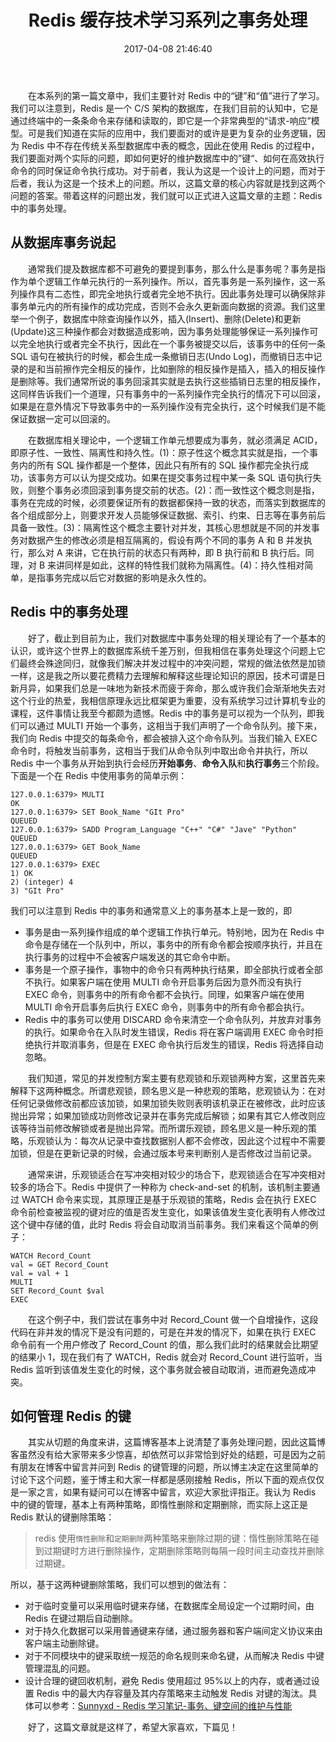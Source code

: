 ﻿---
slug: 335366821
abbrlink: 335366821
categories:
- 数据存储
date: 2017-04-08 21:46:40
description: 在这个例子中，我们尝试在事务中对 Record_Count 做一个自增操作，这段代码在非并发的情况下是没有问题的，可是在并发的情况下，如果在执行 EXEC 命令前有一个用户修改了 Record_Count 的值，那么我们此时的结果就会比期望的结果小 1，现在我们有了 WATCH，Redis 就会对 Record_Count 进行监听，当 Redis 监听到该值发生变化的时候，这个事务就会被自动取消，进而避免造成冲突;Redis 中提供了一种称为 check-and-set 的机制，该机制主要通过 WATCH 命令来实现，其原理正是基于乐观锁的策略，Redis 会在执行 EXEC 命令前检查被监视的键对应的值是否发生变化，如果该值发生变化表明有人修改过这个键中存储的值，此时 Redis 将会自动取消当前事务;特别地，因为在 Redis 中命令是存储在一个队列中，所以，事务中的所有命令都会按顺序执行，并且在执行事务的过程中不会被客户端发送的其它命令中断
tags:
- Redis
- 缓存
- 数据库
- 笔记
title: Redis 缓存技术学习系列之事务处理
---

&emsp;&emsp;在本系列的第一篇文章中，我们主要针对 Redis 中的“键”和“值”进行了学习。我们可以注意到，Redis 是一个 C/S 架构的数据库，在我们目前的认知中，它是通过终端中的一条条命令来存储和读取的，即它是一个非常典型的“请求-响应”模型。可是我们知道在实际的应用中，我们要面对的或许是更为复杂的业务逻辑，因为 Redis 中不存在传统关系型数据库中表的概念，因此在使用 Redis 的过程中，我们要面对两个实际的问题，即如何更好的维护数据库中的”键“、如何在高效执行命令的同时保证命令执行成功。对于前者，我认为这是一个设计上的问题，而对于后者，我认为这是一个技术上的问题。所以，这篇文章的核心内容就是找到这两个问题的答案。带着这样的问题出发，我们就可以正式进入这篇文章的主题：Redis 中的事务处理。

<!--more-->

## 从数据库事务说起

​&emsp;&emsp;通常我们提及数据库都不可避免的要提到事务，那么什么是事务呢？事务是指作为单个逻辑工作单元执行的一系列操作。所以，首先事务是一系列操作，这一系列操作具有二态性，即完全地执行或者完全地不执行。因此事务处理可以确保除非事务单元内的所有操作的成功完成，否则不会永久更新面向数据的资源。我们这里举一个例子，数据库中除查询操作以外，插入(Insert)、删除(Delete)和更新(Update)这三种操作都会对数据造成影响，因为事务处理能够保证一系列操作可以完全地执行或者完全不执行，因此在一个事务被提交以后，该事务中的任何一条 SQL 语句在被执行的时候，都会生成一条撤销日志(Undo Log)，而撤销日志中记录的是和当前擦作完全相反的操作，比如删除的相反操作是插入，插入的相反操作是删除等。我们通常所说的事务回滚其实就是去执行这些插销日志里的相反操作，这同样告诉我们一个道理，只有事务中的一系列操作完全执行的情况下可以回滚，如果是在意外情况下导致事务中的一系列操作没有完全执行，这个时候我们是不能保证数据一定可以回滚的。

​&emsp;&emsp;在数据库相关理论中，一个逻辑工作单元想要成为事务，就必须满足 ACID，即原子性、一致性、隔离性和持久性。(1)：原子性这个概念其实就是指，一个事务内的所有 SQL 操作都是一个整体，因此只有所有的 SQL 操作都完全执行成功，该事务方可以认为提交成功。如果在提交事务过程中某一条 SQL 语句执行失败，则整个事务必须回滚到事务提交前的状态。(2)：而一致性这个概念则是指，事务在完成的时候，必须要保证所有的数据都保持一致的状态，而落实到数据库的各个组成部分上，则要求开发人员能够保证数据、索引、约束、日志等在事务前后具备一致性。(3)：隔离性这个概念主要针对并发，其核心思想就是不同的并发事务对数据产生的修改必须是相互隔离的，假设有两个不同的事务 A 和 B 并发执行，那么对 A 来讲，它在执行前的状态只有两种，即 B 执行前和 B 执行后。同理，对 B 来讲同样是如此，这样的特性我们就称为隔离性。(4)：持久性相对简单，是指事务完成以后它对数据的影响是永久性的。

## Redis 中的事务处理

​&emsp;&emsp;好了，截止到目前为止，我们对数据库中事务处理的相关理论有了一个基本的认识，或许这个世界上的数据库系统千差万别，但我相信在事务处理这个问题上它们最终会殊途同归，就像我们解决并发过程中的冲突问题，常规的做法依然是加锁一样，这是我之所以要花费精力去理解和解释这些理论知识的原因，技术可谓是日新月异，如果我们总是一味地为新技术而疲于奔命，那么或许我们会渐渐地失去对这个行业的热爱，我相信原理永远比框架更为重要，没有系统学习过计算机专业的课程，这件事情让我至今都颇为遗憾。Redis 中的事务是可以视为一个队列，即我们可以通过 MULTI 开始一个事务，这相当于我们声明了一个命令队列。接下来，我们向 Redis 中提交的每条命令，都会被排入这个命令队列。当我们输入 EXEC 命令时，将触发当前事务，这相当于我们从命令队列中取出命令并执行，所以 Redis 中一个事务从开始到执行会经历**开始事务**、**命令入队**和**执行事务**三个阶段。下面是一个在 Redis 中使用事务的简单示例：

```plain
127.0.0.1:6379> MULTI
OK
127.0.0.1:6379> SET Book_Name "GIt Pro"
QUEUED
127.0.0.1:6379> SADD Program_Language "C++" "C#" "Jave" "Python" 
QUEUED
127.0.0.1:6379> GET Book_Name
QUEUED
127.0.0.1:6379> EXEC
1) OK
2) (integer) 4
3) "GIt Pro"
```

我们可以注意到 Redis 中的事务和通常意义上的事务基本上是一致的，即

* 事务是由一系列操作组成的单个逻辑工作执行单元。特别地，因为在 Redis 中命令是存储在一个队列中，所以，事务中的所有命令都会按顺序执行，并且在执行事务的过程中不会被客户端发送的其它命令中断。
* 事务是一个原子操作，事物中的命令只有两种执行结果，即全部执行或者全部不执行。如果客户端在使用 MULTI 命令开启事务后因为意外而没有执行 EXEC 命令，则事务中的所有命令都不会执行。同理，如果客户端在使用 MULTI 命令开启事务后执行 EXEC 命令，则事务中的所有命令都会执行。
* Redis 中的事务可以使用 DISCARD 命令来清空一个命令队列，并放弃对事务的执行。如果命令在入队时发生错误，Redis 将在客户端调用 EXEC 命令时拒绝执行并取消事务，但是在 EXEC 命令执行后发生的错误，Redis 将选择自动忽略。

&emsp;&emsp;我们知道，常见的并发控制方案主要有悲观锁和乐观锁两种方案，这里首先来解释下这两种概念。所谓悲观锁，顾名思义是一种悲观的策略，悲观锁认为：在对任何记录做修改前都应该加锁，如果加锁失败则表明该机录正在被修改，此时应该抛出异常；如果加锁成功则修改记录并在事务完成后解锁；如果有其它人修改则应该等待当前修改解锁或者是抛出异常。而所谓乐观锁，顾名思义是一种乐观的策略，乐观锁认为：每次从记录中查找数据别人都不会修改，因此这个过程中不需要加锁，但是在更新记录的时候，会通过版本号来判断别人是否修改过当前记录。

&emsp;&emsp;通常来讲，乐观锁适合在写冲突相对较少的场合下，悲观锁适合在写冲突相对较多的场合下。Redis 中提供了一种称为 check-and-set 的机制，该机制主要通过 WATCH 命令来实现，其原理正是基于乐观锁的策略，Redis 会在执行 EXEC 命令前检查被监视的键对应的值是否发生变化，如果该值发生变化表明有人修改过这个键中存储的值，此时 Redis 将会自动取消当前事务。我们来看这个简单的例子：

```plain
WATCH Record_Count
val = GET Record_Count
val = val + 1
MULTI
SET Record_Count $val
EXEC
```

&emsp;&emsp;在这个例子中，我们尝试在事务中对 Record_Count 做一个自增操作，这段代码在非并发的情况下是没有问题的，可是在并发的情况下，如果在执行 EXEC 命令前有一个用户修改了 Record_Count 的值，那么我们此时的结果就会比期望的结果小 1，现在我们有了 WATCH，Redis 就会对 Record_Count 进行监听，当 Redis 监听到该值发生变化的时候，这个事务就会被自动取消，进而避免造成冲突。



## 如何管理 Redis 的键

​&emsp;&emsp;其实从切题的角度来讲，这篇博客基本上说清楚了事务处理问题，因此这篇博客虽然没有给大家带来多少惊喜，却依然可以非常恰到好处的结题，可是因为之前有朋友在博客中留言并问到 Redis 的键管理的问题，所以博主决定在这里简单的讨论下这个问题，鉴于博主和大家一样都是感刚接触 Redis，所以下面的观点仅仅是一家之言，如果有疑问可以在博客中留言，欢迎大家批评指正。我认为 Redis 中的键的管理，基本上有两种策略，即惰性删除和定期删除，而实际上这正是 Redis 默认的键删除策略：

> redis 使用`惰性删除`和`定期删除`两种策略来删除过期的键：惰性删除策略在碰到过期键时方进行删除操作，定期删除策略则每隔一段时间主动查找并删除过期键。

所以，基于这两种键删除策略，我们可以想到的做法有：

* 对于临时变量可以采用临时键来存储，在数据库全局设定一个过期时间，由 Redis 在键过期后自动删除。
* 对于持久化数据可以采用普通键来存储，通过服务器和客户端间定义协议来由客户端主动删除键。
* 对于不同模块中的键采取统一规范的命名规则来命名键，从而解决 Redis 中键管理混乱的问题。
* 设计合理的键回收机制，避免 Redis 使用超过 95%以上的内存，或者通过设置 Redis 中的最大内存容量及其内存策略来主动触发 Redis 对键的淘汰。具体可以参考：[Sunnyxd - Redis 学习笔记-事务、键空间的维护与性能](https://segmentfault.com/a/1190000004171731)

&emsp;&emsp;好了，这篇文章就是这样了，希望大家喜欢，下篇见！